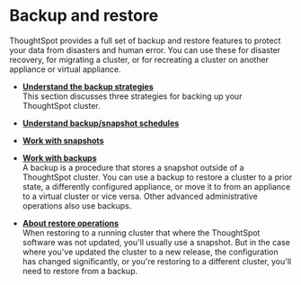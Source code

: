 # Backup and restore

ThoughtSpot provides a full set of backup and restore features to protect your data from disasters and human error. You can use these for disaster recovery, for migrating a cluster, or for recreating a cluster on another appliance or virtual appliance.

-   **[Understand the backup strategies](../../admin/backup_restore/choose_strategy.html)**  
This section discusses three strategies for backing up your ThoughtSpot cluster.
-   **[Understand backup/snapshot schedules](../../admin/backup_restore/how_to_create_a_schedule.html)**  

-   **[Work with snapshots](../../admin/backup_restore/overview_snapshot.html)**  

-   **[Work with backups](../../admin/backup_restore/backups_and_snapshots.html)**  
A backup is a procedure that stores a snapshot outside of a ThoughtSpot cluster. You can use a backup to restore a cluster to a prior state, a differently configured appliance, or move it to from an appliance to a virtual cluster or vice versa. Other advanced administrative operations also use backups.
-   **[About restore operations](../../admin/backup_restore/restore.html)**  
When restoring to a running cluster that where the ThoughtSpot software was not updated, you'll usually use a snapshot. But in the case where you've updated the cluster to a new release, the configuration has changed significantly, or you're restoring to a different cluster, you'll need to restore from a backup.


